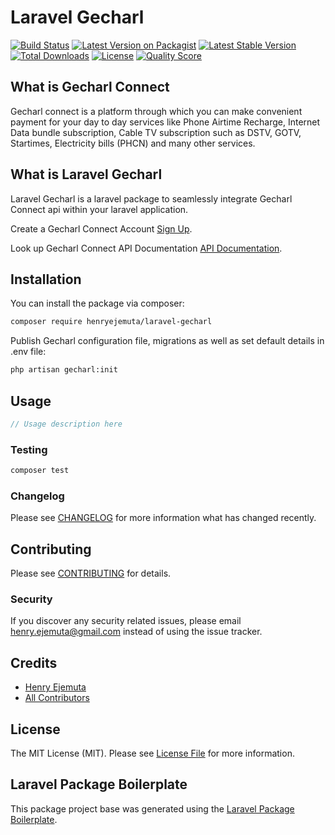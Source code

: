 # Laravel Gecharl

[![Build Status](https://travis-ci.org/henryejemuta/laravel-gecharl.svg?branch=master)](https://travis-ci.org/henryejemuta/laravel-gecharl)
[![Latest Version on Packagist](https://img.shields.io/packagist/v/henryejemuta/laravel-gecharl.svg?style=flat-square)](https://packagist.org/packages/henryejemuta/laravel-gecharl)
[![Latest Stable Version](https://poser.pugx.org/henryejemuta/laravel-gecharl/v/stable)](https://packagist.org/packages/henryejemuta/laravel-gecharl)
[![Total Downloads](https://poser.pugx.org/henryejemuta/laravel-gecharl/downloads)](https://packagist.org/packages/henryejemuta/laravel-gecharl)
[![License](https://poser.pugx.org/henryejemuta/laravel-gecharl/license)](https://packagist.org/packages/henryejemuta/laravel-gecharl)
[![Quality Score](https://img.shields.io/scrutinizer/g/henryejemuta/laravel-gecharl.svg?style=flat-square)](https://scrutinizer-ci.com/g/henryejemuta/laravel-gecharl)

## What is Gecharl Connect
Gecharl connect is a platform through which you can make convenient payment for your day to day services like Phone Airtime Recharge, Internet Data bundle subscription, Cable TV subscription such as DSTV, GOTV, Startimes, Electricity bills (PHCN) and many other services.

## What is Laravel Gecharl
Laravel Gecharl is a laravel package to seamlessly integrate Gecharl Connect api within your laravel application.

Create a Gecharl Connect Account [Sign Up](https://bit.ly/3j9hIhY).

Look up Gecharl Connect API Documentation [API Documentation](https://www.gecharl.com/page/api_docs/).

## Installation

You can install the package via composer:

```bash
composer require henryejemuta/laravel-gecharl
```

Publish Gecharl configuration file, migrations as well as set default details in .env file:

```bash
php artisan gecharl:init
```

## Usage

``` php
// Usage description here
```

### Testing

``` bash
composer test
```

### Changelog

Please see [CHANGELOG](CHANGELOG.md) for more information what has changed recently.

## Contributing

Please see [CONTRIBUTING](CONTRIBUTING.md) for details.

### Security

If you discover any security related issues, please email henry.ejemuta@gmail.com instead of using the issue tracker.

## Credits

- [Henry Ejemuta](https://github.com/henryejemuta)
- [All Contributors](../../contributors)

## License

The MIT License (MIT). Please see [License File](LICENSE.md) for more information.

## Laravel Package Boilerplate

This package project base was generated using the [Laravel Package Boilerplate](https://laravelpackageboilerplate.com).
